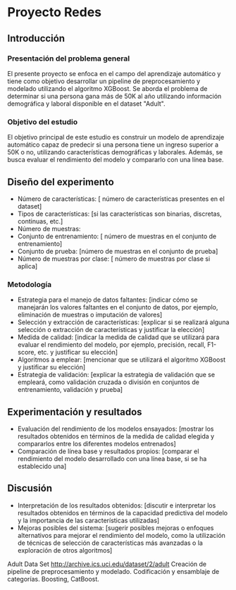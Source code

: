 # Proyecto Redes
## Introducción ##
### Presentación del problema general ###
El presente proyecto se enfoca en el campo del aprendizaje automático y tiene como objetivo desarrollar un pipeline de preprocesamiento y modelado utilizando el algoritmo XGBoost. Se aborda el problema de determinar si una persona gana más de 50K al año utilizando información demográfica y laboral disponible en el dataset "Adult".

### Objetivo del estudio ### 
El objetivo principal de este estudio es construir un modelo de aprendizaje automático capaz de predecir si una persona tiene un ingreso superior a 50K o no, utilizando características demográficas y laborales. Además, se busca evaluar el rendimiento del modelo y compararlo con una línea base.

## Diseño del experimento ## 
- Número de características: [ número de características presentes en el dataset]
- Tipos de características: [si las características son binarias, discretas, continuas, etc.]
- Número de muestras:
 - Conjunto de entrenamiento: [ número de muestras en el conjunto de entrenamiento]
 - Conjunto de prueba: [número de muestras en el conjunto de prueba]
 - Número de muestras por clase: [ número de muestras por clase si aplica]
### Metodología ###
- Estrategia para el manejo de datos faltantes: [indicar cómo se manejarán los valores faltantes en el conjunto de datos, por ejemplo, eliminación de muestras o imputación de valores]
- Selección y extracción de características: [explicar si se realizará alguna selección o extracción de características y justificar la elección]
- Medida de calidad: [indicar la medida de calidad que se utilizará para evaluar el rendimiento del modelo, por ejemplo, precisión, recall, F1-score, etc. y justificar su elección]
- Algoritmos a emplear: [mencionar que se utilizará el algoritmo XGBoost y justificar su elección]
- Estrategia de validación: [explicar la estrategia de validación que se empleará, como validación cruzada o división en conjuntos de entrenamiento, validación y prueba]
## Experimentación y resultados ## 
- Evaluación del rendimiento de los modelos ensayados: [mostrar los resultados obtenidos en términos de la medida de calidad elegida y compararlos entre los diferentes modelos entrenados]
- Comparación de línea base y resultados propios: [comparar el rendimiento del modelo desarrollado con una línea base, si se ha establecido una]
## Discusión ##
- Interpretación de los resultados obtenidos: [discutir e interpretar los resultados obtenidos en términos de la capacidad predictiva del modelo y la importancia de las características utilizadas]
- Mejoras posibles del sistema: [sugerir posibles mejoras o enfoques alternativos para mejorar el rendimiento del modelo, como la utilización de técnicas de selección de características más avanzadas o la exploración de otros algoritmos]













Adult Data Set http://archive.ics.uci.edu/dataset/2/adult Creación de pipeline de preprocesamiento y modelado. Codificación y ensamblaje de categorías. Boosting, CatBoost.
